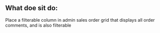 ## What doe sit do:

Place a filterable column in admin sales order grid that displays all order comments, and is also filterable

